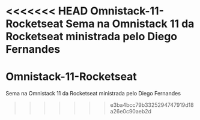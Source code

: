 <<<<<<< HEAD
Omnistack-11-Rocketseat
Sema na Omnistack 11 da Rocketseat ministrada pelo Diego Fernandes
=======
# Omnistack-11-Rocketseat
Sema na Omnistack 11 da Rocketseat ministrada pelo Diego Fernandes
>>>>>>> e3ba4bcc79b3325294747919d18a26e0c90aeb2d
